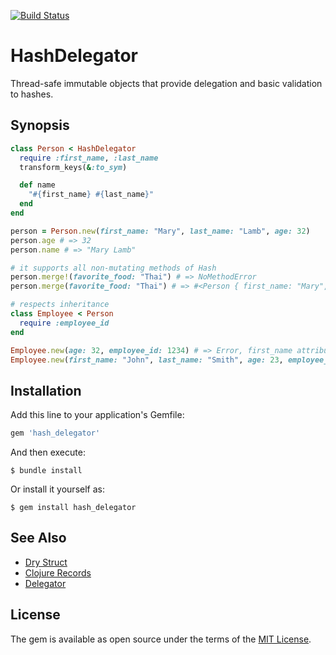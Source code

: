 [![Build Status](https://travis-ci.com/delonnewman/hash_delegator.svg?branch=master)](https://travis-ci.com/delonnewman/hash_delegator)

# HashDelegator

Thread-safe immutable objects that provide delegation and basic validation to hashes.

## Synopsis

```ruby
class Person < HashDelegator
  require :first_name, :last_name
  transform_keys(&:to_sym)

  def name
    "#{first_name} #{last_name}"
  end
end

person = Person.new(first_name: "Mary", last_name: "Lamb", age: 32)
person.age # => 32
person.name # => "Mary Lamb"

# it supports all non-mutating methods of Hash
person.merge!(favorite_food: "Thai") # => NoMethodError
person.merge(favorite_food: "Thai") # => #<Person { first_name: "Mary", last_name: "Lamb", age: 32 }>

# respects inheritance
class Employee < Person
  require :employee_id
end

Employee.new(age: 32, employee_id: 1234) # => Error, first_name attribute is required
Employee.new(first_name: "John", last_name: "Smith", age: 23, employee_id: 3456) # => #<Employee ...>
```

## Installation

Add this line to your application's Gemfile:

```ruby
gem 'hash_delegator'
```

And then execute:

    $ bundle install

Or install it yourself as:

    $ gem install hash_delegator

## See Also

- [Dry Struct](https://dry-rb.org/gems/dry-struct)
- [Clojure Records](https://clojure.org/reference/datatypes#_deftype_and_defrecord)
- [Delegator](https://rubyapi.org/3.0/o/delegator)

## License

The gem is available as open source under the terms of the [MIT License](https://opensource.org/licenses/MIT).
